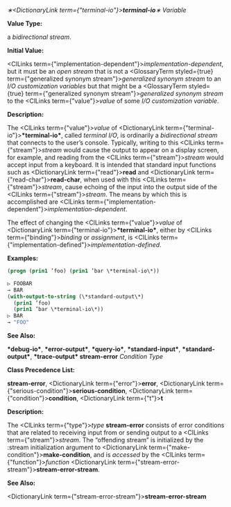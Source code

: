 *∗<DictionaryLink  term={"terminal-io"}><b>*terminal-io*</b></DictionaryLink>∗ Variable* 



**Value Type:** 



a *bidirectional stream*. 



**Initial Value:** 



<ClLinks  term={"implementation-dependent"}><i>implementation-dependent</i></ClLinks>, but it must be an *open stream* that is not a <GlossaryTerm styled={true} term={"generalized synonym stream"}><i>generalized synonym stream</i></GlossaryTerm> to an *I/O customization variables* but that might be a <GlossaryTerm styled={true} term={"generalized synonym stream"}><i>generalized synonym stream</i></GlossaryTerm> to the <ClLinks  term={"value"}><i>value</i></ClLinks> of some *I/O customization variable*. 



**Description:** 



The <ClLinks  term={"value"}><i>value</i></ClLinks> of <DictionaryLink  term={"terminal-io"}><b>\*terminal-io\*</b></DictionaryLink>, called *terminal I/O*, is ordinarily a *bidirectional stream* that connects to the user’s console. Typically, writing to this <ClLinks  term={"stream"}><i>stream</i></ClLinks> would cause the output to appear on a display screen, for example, and reading from the <ClLinks  term={"stream"}><i>stream</i></ClLinks> would accept input from a keyboard. It is intended that standard input functions such as <DictionaryLink  term={"read"}><b>read</b></DictionaryLink> and <DictionaryLink  term={"read-char"}><b>read-char</b></DictionaryLink>, when used with this <ClLinks  term={"stream"}><i>stream</i></ClLinks>, cause echoing of the input into the output side of the <ClLinks  term={"stream"}><i>stream</i></ClLinks>. The means by which this is accomplished are <ClLinks  term={"implementation-dependent"}><i>implementation-dependent</i></ClLinks>. 



The effect of changing the <ClLinks  term={"value"}><i>value</i></ClLinks> of <DictionaryLink  term={"terminal-io"}><b>\*terminal-io\*</b></DictionaryLink>, either by <ClLinks  term={"binding"}><i>binding</i></ClLinks> or *assignment*, is <ClLinks  term={"implementation-defined"}><i>implementation-defined</i></ClLinks>. 



**Examples:**
```lisp
(progn (prin1 ’foo) (prin1 ’bar \*terminal-io\*)) 

▷ FOOBAR 
→ BAR 
(with-output-to-string (\*standard-output\*) 
  (prin1 ’foo) 
  (prin1 ’bar \*terminal-io\*)) 
▷ BAR 
→ "FOO" 
```
**See Also:** 



**\*debug-io\***, **\*error-output\***, **\*query-io\***, **\*standard-input\***, **\*standard-output\***, **\*trace-output\* stream-error** *Condition Type* 



**Class Precedence List:** 



**stream-error**, <DictionaryLink  term={"error"}><b>error</b></DictionaryLink>, <DictionaryLink  term={"serious-condition"}><b>serious-condition</b></DictionaryLink>, <DictionaryLink  term={"condition"}><b>condition</b></DictionaryLink>, <DictionaryLink  term={"t"}><b>t</b></DictionaryLink> 



**Description:** 



The <ClLinks  term={"type"}><i>type</i></ClLinks> **stream-error** consists of error conditions that are related to receiving input from or sending output to a <ClLinks  term={"stream"}><i>stream</i></ClLinks>. The “offending stream” is initialized by the :stream initialization argument to <DictionaryLink  term={"make-condition"}><b>make-condition</b></DictionaryLink>, and is *accessed* by the <ClLinks  term={"function"}><i>function</i></ClLinks> <DictionaryLink  term={"stream-error-stream"}><b>stream-error-stream</b></DictionaryLink>. 



**See Also:** 



<DictionaryLink  term={"stream-error-stream"}><b>stream-error-stream</b></DictionaryLink> 



